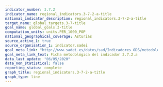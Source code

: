 ```yaml
---
indicator_number: 3.7.2
indicator_name: regional_indicators.3-7-2-a-title
national_indicator_description: regional_indicators.3-7-2-a-title
target_name: global_targets.3-7-title
goal_name: global_goals.3-title
computation_units: units.PER_1000_POP
national_geographical_coverage: Asturias
source_active_1: true
source_organisation_1: indicator.sadei
goal_meta_link: "http://www.sadei.es/datos/sad/Indicadores_ODS/metodologia/3.7.2.a.pdf"
goal_meta_link_text: Ficha metodológica del indicador 3.7.2.a
data_last_update: "06/05/2020"
data_non_statistical: false
reporting_status: complete
graph_title: regional_indicators.3-7-2-a-title
graph_type: line
---
```

